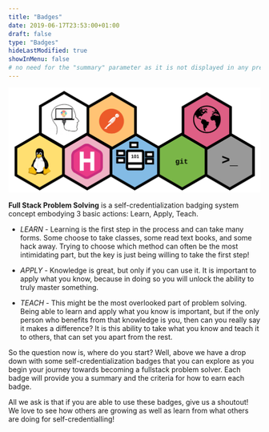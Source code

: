 ```yaml
---
title: "Badges"
date: 2019-06-17T23:53:00+01:00
draft: false
type: "Badges"
hideLastModified: true
showInMenu: false
# no need for the "summary" parameter as it is not displayed in any previews
---
```


 ![collage](badge_collage.png)

**Full Stack Problem Solving** is a self-credentialization badging system concept embodying 3 basic actions: Learn, Apply, Teach.

* *LEARN* - Learning is the first step in the process and can take many forms. Some choose to take classes, some read text books, and some hack away. Trying to choose which method can often be the most intimidating part, but the key is just being willing to take the first step! 

* *APPLY* - Knowledge is great, but only if you can use it. It is important to apply what you know, because in doing so you will unlock the ability to truly master something.

* *TEACH* - This might be the most overlooked part of problem solving. Being able to learn and apply what you know is important, but if the only person who benefits from that knowledge is you, then can you really say it makes a difference? It is this ability to take what you know and teach it to others, that can set you apart from the rest.

So the question now is, where do you start? Well, above we have a drop down  with some self-credentialization  badges that you can explore as you begin your journey towards becoming a fullstack problem solver. Each badge will provide you a summary and the criteria for how to earn each badge.

All we ask is that if you are able to use these badges, give us a shoutout! We love to see how others are growing as well as learn from what others are doing for self-credentialling!